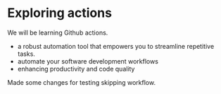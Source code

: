 # Exploring actions
We will be learning Github actions.
- a robust automation tool that empowers you to streamline repetitive tasks.
- automate your software development workflows
- enhancing productivity and code quality

Made some changes for testing skipping workflow.